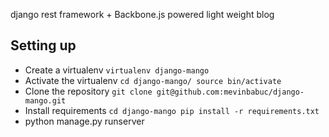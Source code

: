 django rest framework + Backbone.js powered light weight blog

Setting up
----------

*   Create a virtualenv
        `virtualenv django-mango`
*   Activate the virtualenv
        ```
        cd django-mango/
        source bin/activate
        ```
*   Clone the repository
        `git clone git@github.com:mevinbabuc/django-mango.git`
*   Install requirements
        ```
        cd django-mango
        pip install -r requirements.txt
        ```
*   python manage.py runserver